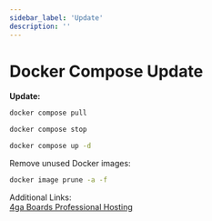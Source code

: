 ```yaml
---
sidebar_label: 'Update'
description: ''
---
```


# Docker Compose Update

**Update:**
```bash
docker compose pull
```
```bash
docker compose stop
```
```bash
docker compose up -d
```
Remove unused Docker images:
```bash
docker image prune -a -f
```

Additional Links:\
[4ga Boards Professional Hosting](./install-4gaboards)
